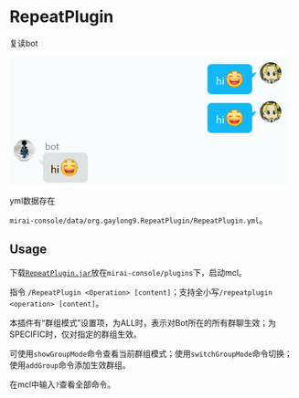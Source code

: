 # RepeatPlugin

复读bot

![exampleImg](README/exampleImg.png)

yml数据存在

`mirai-console/data/org.gaylong9.RepeatPlugin/RepeatPlugin.yml`。



## Usage

下载[`RepeatPlugin.jar`](https://github.com/gaylong9/SimpleMiraiPlugins/releases/tag/jar)放在`mirai-console/plugins`下，启动mcl。

指令 `/RepeatPlugin <Operation> [content]`；支持全小写`/repeatplugin <operation> [content]`。

本插件有“群组模式”设置项，为ALL时，表示对Bot所在的所有群聊生效；为SPECIFIC时，仅对指定的群组生效。

可使用`showGroupMode`命令查看当前群组模式；使用`switchGroupMode`命令切换；使用`addGroup`命令添加生效群组。

在mcl中输入`?`查看全部命令。